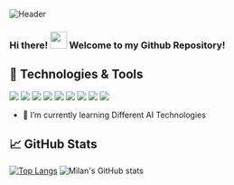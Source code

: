 ![Header](https://github.com/milanvarghese/milanvarghese/blob/main/2.png "Header")

### Hi there! <img src="https://raw.githubusercontent.com/milanvarghese/milanvarghese/master/wave.gif" width="30px"> Welcome to my Github Repository!

## 🔧 Technologies & Tools
![](https://img.shields.io/badge/Code-Python-informational?style=flat&logo=python&logoColor=white&color=2bbc8a)
![](https://img.shields.io/badge/Tools-VSCode-informational?style=flat&logo=python&logoColor=white&color=2bbc8a)
![](https://img.shields.io/badge/Libraries-Pandas-informational?style=flat&logo=python&logoColor=white&color=2bbc8a)
![](https://img.shields.io/badge/Libraries-Matplotlib-informational?style=flat&logo=python&logoColor=white&color=2bbc8a)
![](https://img.shields.io/badge/Libraries-SKLearn-informational?style=flat&logo=python&logoColor=white&color=2bbc8a)
![](https://img.shields.io/badge/Libraries-Keras-informational?style=flat&logo=python&logoColor=white&color=2bbc8a)
![](https://img.shields.io/badge/Libraries-Streamlit-informational?style=flat&logo=python&logoColor=white&color=2bbc8a)
![](https://img.shields.io/badge/Tools-Colabs-informational?style=flat&logo=python&logoColor=white&color=2bbc8a)
![](https://img.shields.io/badge/Tools-Jupyter-informational?style=flat&logo=python&logoColor=white&color=2bbc8a)

- 🌱 I’m currently learning Different AI Technologies

## &#x1f4c8; GitHub Stats

[![Top Langs](https://github-readme-stats.vercel.app/api/top-langs/?username=milanvarghese&hide=Hack&title_color=ffffff&text_color=c9cacc&icon_color=2bbc8a&bg_color=1d1f21&layout=compact)](https://github.com/milanvarghese?tab=repositories)
![Milan's GitHub stats](https://github-readme-stats.vercel.app/api?username=milanvarghese&show_icons=true&title_color=ffffff&text_color=c9cacc&icon_color=2bbc8a&bg_color=1d1f21&hide=contribs,issues)

